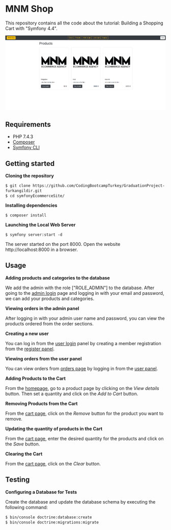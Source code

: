 MNM Shop
==========

This repository contains all the code about the tutorial: Building a Shopping Cart with "Symfony 4.4". 

!['Shopping Cart View'](img/MNMShop.png)



Requirements
------------

- PHP 7.4.3
- [Composer](https://getcomposer.org/download)
- [Symfony CLI](https://symfony.com/download)

Getting started
---------------

**Cloning the repository**

```
$ git clone https://github.com/CodingBootcampTurkey/GraduationProject-furkangildir.git
$ cd symfonyEcommerceSite/
```

**Installing dependencies**

```
$ composer install
```

**Launching the Local Web Server**

```
$ symfony server:start -d
```

The server started on the port 8000. Open the website http://localhost:8000 in a browser.

Usage
-----

**Adding products and categories to the database**

We add the admin with the role ["ROLE_ADMIN"] to the database. After going to the [admin login](http://localhost:8000/admin) page and logging in with your email and password, we can add your products and categories.

**Viewing orders in the admin panel**

After logging in with your admin user name and password, you can view the products ordered from the order sections.

**Creating a new user**

You can log in from the [user login](http://localhost:8000/login) panel by creating a member registration from the [register panel](http://localhost:8000/register).

**Viewing orders from the user panel**

You can view orders from [orders page](http://localhost:8000/order) by logging in from the [user panel](http://localhost:8000/login).

**Adding Products to the Cart**

From the [homepage](http://localhost:8000/), go to a product page by clicking on the *View details* button. Then set a quantity and click on the *Add to Cart* button.

**Removing Products from the Cart**

From the [cart page](http://localhost:8000/cart), click on the *Remove* button for the product you want to remove.

**Updating the quantity of products in the Cart**

From the [cart page](http://localhost:8000/cart), enter the desired quantity for the products and click on the *Save* button.

**Clearing the Cart**

From the [cart page](http://localhost:8000/cart), click on the *Clear* button.

Testing
-------

**Configuring a Database for Tests**

Create the database and update the database schema by executing the following command:
```
$ bin/console doctrine:database:create
$ bin/console doctrine:migrations:migrate
```